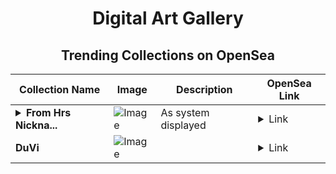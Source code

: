 <div align="center">

# Digital Art Gallery

## Trending Collections on OpenSea

| Collection Name                       | Image                                                                                     | Description                       | OpenSea Link                                                                                          |
|---------------------------------------|-------------------------------------------------------------------------------------------|-----------------------------------|--------------------------------------------------------------------------------------------------------|
| **<details><summary>From Hrs Nickna...</summary>From Hrs Nickname</details>** | ![Image](https://i.seadn.io/s/raw/files/a11f3b2ffc484080fe400139d871056b.jpg?w=500&auto=format?w=200&auto=format) | As system displayed | <details><summary>Link</summary>[From Hrs Nickname](https://opensea.io/collection/from-hrs-nickname)</details> |
| **DuVi** | ![Image](https://i.seadn.io/s/raw/files/856e06c75e9e566d0c5a4babbbd9bd0b.png?w=500&auto=format?w=200&auto=format) |  | <details><summary>Link</summary>[DuVi](https://opensea.io/collection/duvi-1)</details> |

</div>